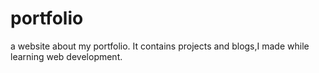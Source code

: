 # portfolio
a website about my portfolio.
It contains projects and blogs,I made while learning web development.
